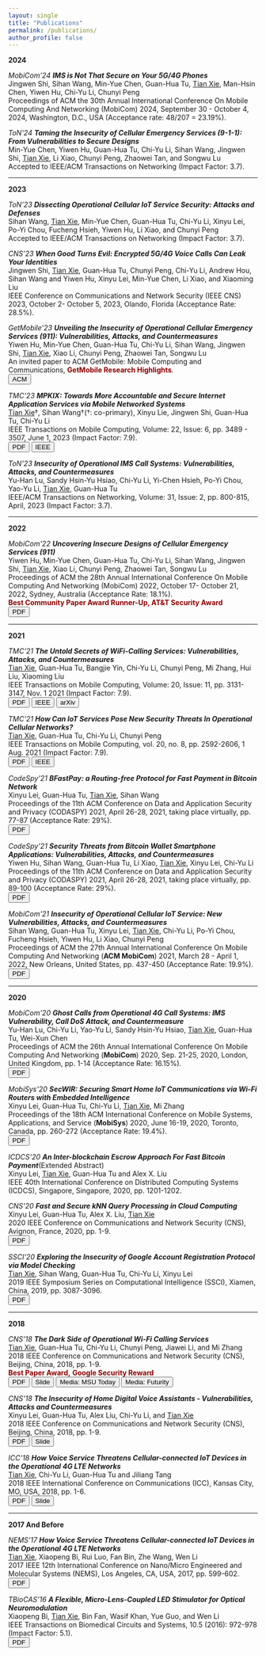 ```yaml
---
layout: single
title: "Publications"
permalink: /publications/
author_profile: false
---
```


**2024**

<i><span class="btn btn--primary">MobiCom'24</span> <b>IMS is Not That Secure on Your 5G/4G Phones</b></i><br>
Jingwen Shi, Sihan Wang, Min-Yue Chen, Guan-Hua Tu, <U>Tian Xie</U>, Man-Hsin Chen, Yiwen Hu, Chi-Yu Li, Chunyi Peng<br>
Proceedings of ACM the 30th Annual International Conference On Mobile Computing And Networking (MobiCom) 2024, September 30 - October 4, 2024, Washington, D.C., USA (Acceptance rate: 48/207 = 23.19%).

<i><span class="btn btn--primary">ToN'24</span> <b>Taming the Insecurity of Cellular Emergency Services (9-1-1): From Vulnerabilities to Secure Designs</b></i><br>
Min-Yue Chen, Yiwen Hu, Guan-Hua Tu, Chi-Yu Li, Sihan Wang, Jingwen Shi, <U>Tian Xie</U>, Li Xiao, Chunyi Peng, Zhaowei Tan, and Songwu Lu<br>
Accepted to IEEE/ACM Transactions on Networking (Impact Factor: 3.7).

---

**2023** 

<i><span class="btn btn--primary">ToN’23</span> <b>Dissecting Operational Cellular IoT Service Security: Attacks and Defenses</b></i><br>
Sihan Wang, <U>Tian Xie</U>, Min-Yue Chen, Guan-Hua Tu, Chi-Yu Li, Xinyu Lei, Po-Yi Chou, Fucheng Hsieh, Yiwen Hu, Li Xiao, and Chunyi Peng<br>
Accepted to IEEE/ACM Transactions on Networking (Impact Factor: 3.7).


<i><span class="btn btn--primary">CNS’23</span> <b>When Good Turns Evil: Encrypted 5G/4G Voice Calls Can Leak Your Identities</b></i><br>
Jingwen Shi, <U>Tian Xie</U>, Guan-Hua Tu, Chunyi Peng, Chi-Yu Li, Andrew
Hou, Sihan Wang and Yiwen Hu, Xinyu Lei, Min-Yue Chen, Li Xiao, and Xiaoming
Liu<br>
IEEE Conference on Communications and Network Security (IEEE CNS) 2023, October 2- October 5, 2023, Olando, Florida (Acceptance Rate: 28.5%).


<i><span class="btn btn--primary">GetMobile'23</span> <b>Unveiling the Insecurity of Operational Cellular Emergency Services (911): Vulnerabilities, Attacks, and Countermeasures</b></i><br>
Yiwen Hu, Min-Yue Chen, Guan-Hua Tu, Chi-Yu Li, Sihan Wang, Jingwen Shi, <U>Tian Xie</U>, Xiao Li, Chunyi Peng, Zhaowei Tan, Songwu Lu<br>
An invited paper to ACM GetMobile: Mobile Computing and Communications, <b><font color="darkred">GetMobile Research Highlights</font></b>. <br>
<a href="https://dl.acm.org/doi/abs/10.1145/3599184.3599195"><button class="btn btn--acm">ACM</button></a>

<i><span class="btn btn--primary">TMC'23</span> <b>MPKIX: Towards More Accountable and Secure Internet Application Services via Mobile Networked Systems</b></i><br> 
<U>Tian Xie</U>†, Sihan Wang†(†: co-primary), Xinyu Lie, Jingwen Shi, Guan-Hua Tu, Chi-Yu Li<br>
IEEE Transactions on Mobile Computing, Volume: 22, Issue: 6, pp. 3489 - 3507, June 1, 2023 (Impact Factor: 7.9).<br>
<a href="{{ base_path }}/paper/Xie-TMC-MPKIX-21.pdf"><button class="btn btn--pdf">PDF</button></a>
<a href="https://ieeexplore.ieee.org/document/9676444"><button class="btn btn--ieee">IEEE</button></a>

<i><span class="btn btn--primary">ToN'23</span> <b>Insecurity of Operational IMS Call Systems: Vulnerabilities, Attacks, and Countermeasures</b></i>
<br>
Yu-Han Lu, Sandy Hsin-Yu Hsiao, Chi-Yu Li, Yi-Chen Hsieh, Po-Yi Chou, Yao-Yu Li, <U>Tian Xie</U>, Guan-Hua Tu<br>
IEEE/ACM Transactions on Networking, Volume: 31, Issue: 2, pp. 800-815, April, 2023 (Impact Factor: 3.7).<br>


---

**2022** 

<i><span class="btn btn--primary">MobiCom'22</span> <b>Uncovering Insecure Designs of Cellular Emergency Services (911)</b></i><br> 
Yiwen Hu, Min-Yue Chen, Guan-Hua Tu, Chi-Yu Li, Sihan Wang, Jingwen Shi, <U>Tian Xie</U>, Xiao Li, Chunyi Peng, Zhaowei Tan, Songwu Lu<br>
Proceedings of ACM the 28th Annual International Conference On Mobile Computing And Networking (MobiCom) 2022, October 17- October 21, 2022, Sydney, Australia (Acceptance Rate: 18.1%). <br>
<b><font color="darkred">Best Community Paper Award Runner-Up, AT&T Security Award</font></b><br>
<a href="{{ base_path }}/paper/2022mobicom911.pdf"><button class="btn btn--pdf">PDF</button></a>

---

**2021** 

<i><span class="btn btn--primary">TMC'21</span> <b>The Untold Secrets of WiFi-Calling Services: Vulnerabilities, Attacks, and Countermeasures</b></i><br>
<U>Tian Xie</U>, Guan-Hua Tu, Bangjie Yin, Chi-Yu Li, Chunyi Peng, Mi Zhang, Hui Liu, Xiaoming Liu<br>
IEEE Transactions on Mobile Computing, Volume: 20, Issue: 11, pp. 3131-3147, Nov. 1 2021 (Impact Factor: 7.9).<br>
<a href="{{ base_path }}/paper/The Untold Secrets of WiFi-Calling Services.pdf"><button class="btn btn--pdf">PDF</button></a>
<a href="https://ieeexplore.ieee.org/document/9095374"><button class="btn btn--ieee">IEEE</button></a>
<a href="https://arxiv.org/abs/1811.11274"><button class="btn btn--arxiv">arXiv</button></a>


<i><span class="btn btn--primary">TMC'21</span> <b>How Can IoT Services Pose New Security Threats In Operational Cellular Networks?</b></i><br>
<U>Tian Xie</U>, Guan-Hua Tu, Chi-Yu Li, Chunyi Peng<br>
IEEE Transactions on Mobile Computing, vol. 20, no. 8, pp. 2592-2606, 1 Aug. 2021 (Impact Factor: 7.9).<br>
<a href="{{ base_path }}/paper/How Can IoT Services Pose New Security Threats In Operational Cellular Networks.pdf"><button class="btn btn--pdf">PDF</button></a>
<a href="https://ieeexplore.ieee.org/document/9055084"><button class="btn btn--ieee">IEEE</button></a>


<i><span class="btn btn--primary">CodeSpy'21</span> <b>BFastPay: a Routing-free Protocol for Fast Payment in Bitcoin Network</b></i><br>
Xinyu Lei, Guan-Hua Tu, <U>Tian Xie</U>, Sihan Wang<br> 
Proceedings of the 11th ACM Conference on Data and Application Security and Privacy (CODASPY) 2021, April 26-28, 2021, taking place virtually, pp. 77-87 (Acceptance Rate: 29%).<br>
<a href="{{ base_path }}/paper/Lei-Codaspy21.pdf"><button class="btn btn--pdf">PDF</button></a>


<i><span class="btn btn--primary">CodeSpy'21</span> <b>Security Threats from Bitcoin Wallet Smartphone Applications: Vulnerabilities, Attacks, and Countermeasures</b></i><br>
Yiwen Hu, Sihan Wang, Guan-Hua Tu, Li Xiao, <U>Tian Xie</U>, Xinyu Lei, Chi-Yu Li<br> 
Proceedings of the 11th ACM Conference on Data and Application Security and Privacy (CODASPY) 2021, April 26-28, 2021, taking place virtually, pp. 89-100 (Acceptance Rate: 29%).<br>
<a href="{{ base_path }}/paper/Hu-Codaspy21.pdf"><button class="btn btn--pdf">PDF</button></a>


<i><span class="btn btn--primary">MobiCom'21</span> <b>Insecurity of Operational Cellular IoT Service: New Vulnerabilities, Attacks, and Countermeasures</b></i><br>
Sihan Wang, Guan-Hua Tu, Xinyu Lei, <U>Tian Xie</U>, Chi-Yu Li, Po-Yi Chou, Fucheng Hsieh, Yiwen Hu, Li Xiao, Chunyi Peng<br>
Proceedings of ACM the 27th Annual International Conference On Mobile Computing And Networking (<b>ACM MobiCom</b>) 2021, March 28 - April 1, 2022, New Orleans, United States, pp. 437-450 (Acceptance Rate: 19.9%).<br>
<a href="{{ base_path }}/paper/Wang-Mobicom21.pdf"><button class="btn btn--pdf">PDF</button></a>

---

**2020** 


<i><span class="btn btn--primary">MobiCom'20</span> <b>Ghost Calls from Operational 4G Call Systems: IMS Vulnerability, Call DoS Attack, and Countermeasure</b></i><br>
Yu-Han Lu, Chi-Yu Li, Yao-Yu Li, Sandy Hsin-Yu Hsiao, <U>Tian Xie</U>, Guan-Hua Tu, Wei-Xun Chen<br>
Proceedings of ACM the 26th Annual International Conference On Mobile Computing And Networking (<b>MobiCom</b>) 2020, Sep. 21-25, 2020, London, United Kingdom, pp. 1-14 (Acceptance Rate: 16.15%).<br>
<a href="{{ base_path }}/paper/Mobicom2020.pdf"><button class="btn btn--pdf">PDF</button></a>


<i><span class="btn btn--primary">MobiSys'20</span> <b>SecWIR: Securing Smart Home IoT Communications via Wi-Fi Routers with Embedded Intelligence</b></i><br>
Xinyu Lei, Guan-Hua Tu, Chi-Yu Li, <U>Tian Xie</U>, Mi Zhang<br>
Proceedings of the 18th ACM International Conference on Mobile Systems, Applications, and Service (<b>MobiSys</b>) 2020, June 16-19, 2020, Toronto, Canada, pp. 260-272 (Acceptance Rate: 19.4%).<br>
<a href="{{ base_path }}/paper/Mobisys2020.pdf"><button class="btn btn--pdf">PDF</button></a>


<i><span class="btn btn--primary">ICDCS'20</span> <b>An Inter-blockchain Escrow Approach For Fast Bitcoin Payment</b></i>(Extended Abstract)<br>
Xinyu Lei, <U>Tian Xie</U>, Guan-Hua Tu and Alex X. Liu<br>
IEEE 40th International Conference on Distributed Computing Systems (ICDCS), Singapore, Singapore, 2020, pp. 1201-1202.<br>


<i><span class="btn btn--primary">CNS'20</span> <b>Fast and Secure kNN Query Processing in Cloud Computing</b></i><br>
Xinyu Lei, Guan-Hua Tu, Alex X. Liu, <U>Tian Xie</U><br>
2020 IEEE Conference on Communications and Network Security (CNS), Avignon, France, 2020, pp. 1-9.<br>
<a href="{{ base_path }}/paper/CNS2020.pdf"><button class="btn btn--pdf">PDF</button></a>


<i><span class="btn btn--primary">SSCI'20</span> <b>Exploring the Insecurity of Google Account Registration Protocol via Model Checking</b></i><br>
<U>Tian Xie</U>, Sihan Wang, Guan-Hua Tu, Chi-Yu Li, Xinyu Lei<br>
2019 IEEE Symposium Series on Computational Intelligence (SSCI), Xiamen, China, 2019, pp. 3087-3096.<br>
<a href="{{ base_path }}/paper/CNS2020.pdf"><button class="btn btn--pdf">PDF</button></a>

---

**2018** 


<i><span class="btn btn--primary">CNS'18</span> <b>The Dark Side of Operational Wi-Fi Calling Services</b></i><br>
<U>Tian Xie</U>, Guan-Hua Tu, Chi-Yu Li, Chunyi Peng, Jiawei Li, and Mi Zhang<br>
2018 IEEE Conference on Communications and Network Security (CNS), Beijing, China, 2018, pp. 1-9.<br>
<b><font color="darkred">Best Paper Award,</font></b> <b><font color="darkred">Google Security Reward</font></b><br>
<a href="{{ base_path }}/paper/2018CNS-Dark Side of WiFi.pdf"><button class="btn btn--pdf">PDF</button></a>
<a href="{{ base_path }}/paper/Wi-Fi Calling-ppt.pdf"><button class="btn btn--pdf">Slide</button></a>
<a href="https://msutoday.msu.edu/news/2018/protect-your-phone-data-from-grinches/"><button class="btn btn--news">Media: MSU Today</button></a>
<a href="https://www.futurity.org/phone-hackers-wifi-shopping-1924842-2/"><button class="btn btn--news">Media: Futurity</button></a>


<i><span class="btn btn--primary">CNS'18</span> <b>The Insecurity of Home Digital Voice Assistants - Vulnerabilities, Attacks and Countermeasures</b></i><br>
Xinyu Lei, Guan-Hua Tu, Alex Liu, Chi-Yu Li, and <U>Tian Xie</U><br>
2018 IEEE Conference on Communications and Network Security (CNS), Beijing, China, 2018, pp. 1-9.<br>
<a href="{{ base_path }}/paper/HDVA_Security-v2.pdf"><button class="btn btn--pdf">PDF</button></a>
<a href="{{ base_path }}/paper/CNS-Alexa.pdf"><button class="btn btn--pdf">Slide</button></a>


<i><span class="btn btn--primary">ICC'18</span> <b>How Voice Service Threatens Cellular-connected IoT Devices in the Operational 4G LTE Networks</b></i><br>
<U>Tian Xie</U>, Chi-Yu Li, Guan-Hua Tu and Jiliang Tang<br>
2018 IEEE International Conference on Communications (ICC), Kansas City, MO, USA, 2018, pp. 1-6.<br>
<a href="{{ base_path }}/paper/icc2018.pdf"><button class="btn btn--pdf">PDF</button></a>
<a href="{{ base_path }}/paper/How Voice Service Threatens Cellular-Connected IoT Devices.pdf"><button class="btn btn--pdf">Slide</button></a>

---

**2017 And Before** 

<i><span class="btn btn--primary">NEMS'17</span> <b>How Voice Service Threatens Cellular-connected IoT Devices in the Operational 4G LTE Networks</b></i><br>
<U>Tian Xie</U>, Xiaopeng Bi, Rui Luo, Fan Bin, Zhe Wang, Wen Li<br>
2017 IEEE 12th International Conference on Nano/Micro Engineered and Molecular Systems (NEMS), Los Angeles, CA, USA, 2017, pp. 599-602.<br>
<a href="{{ base_path }}/paper/nems2017.pdf"><button class="btn btn--pdf">PDF</button></a>


<i><span class="btn btn--primary">TBioCAS’16</span> <b>A Flexible, Micro-Lens-Coupled LED Stimulator for Optical Neuromodulation</b></i><br>
Xiaopeng Bi, <U>Tian Xie</U>, Bin Fan, Wasif Khan, Yue Guo, and Wen Li<br>
IEEE Transactions on Biomedical Circuits and Systems, 10.5 (2016): 972-978 (Impact Factor: 5.1).<br>
<a href="{{ base_path }}/paper/BCS2016.pdf"><button class="btn btn--pdf">PDF</button></a>
